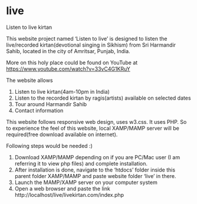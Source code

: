 # live
Listen to live kirtan

This website project named ‘Listen to live’ is designed to listen the live/recorded kirtan(devotional singing in Sikhism) from Sri Harmandir Sahib, located in the city of Amritsar, Punjab, India. 

More on this holy place could be found on YouTube at https://www.youtube.com/watch?v=33vC4G1KRuY

The website allows
1. Listen to live kirtan(4am-10pm in India)
2. Listen to the recorded kirtan by ragis(artists) available on selected dates
3. Tour around Harmandir Sahib
4. Contact information

This website follows responsive web design, uses w3.css. It uses PHP.
So to experience the feel of this website, local XAMP/MAMP server will be required(free download available on internet). 

Following steps would be needed :)
1. Download XAMP/MAMP  depending on if you are PC/Mac user (I am referring it to view php files) and complete installation.
2. After installation is done, navigate to the ‘htdocs’ folder inside this parent folder XAMP/MAMP and paste website folder ‘live’ in there.
3. Launch the MAMP/XAMP server on your computer system
4. Open a web browser and paste the  link http://localhost/live/livekirtan.com/index.php


 
